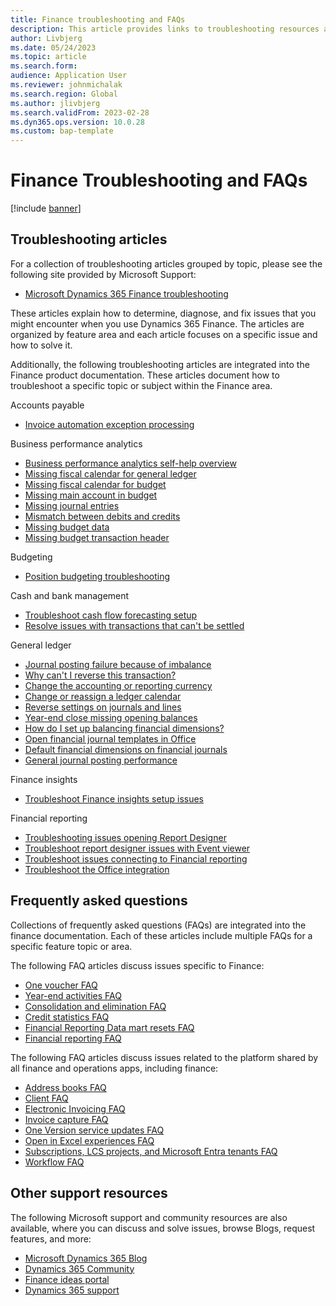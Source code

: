 ```yaml
---
title: Finance troubleshooting and FAQs
description: This article provides links to troubleshooting resources and frequently asked question articles for Dynamics 365 Finance
author: Livbjerg
ms.date: 05/24/2023
ms.topic: article
ms.search.form:
audience: Application User
ms.reviewer: johnmichalak
ms.search.region: Global
ms.author: jlivbjerg
ms.search.validFrom: 2023-02-28
ms.dyn365.ops.version: 10.0.28
ms.custom: bap-template
---
```


# Finance Troubleshooting and FAQs

[!include [banner](../includes/banner.md)]

## Troubleshooting articles

For a collection of troubleshooting articles grouped by topic, please see the following site provided by Microsoft Support:

- [Microsoft Dynamics 365 Finance troubleshooting](/troubleshoot/dynamics-365/finance/welcome-finance)

These articles explain how to determine, diagnose, and fix issues that you might encounter when you use Dynamics 365 Finance. The articles are organized by feature area and each article focuses on a specific issue and how to solve it.

Additionally, the following troubleshooting articles are integrated into the Finance product documentation. These articles document how to troubleshoot a specific topic or subject within the Finance area.

Accounts payable

- [Invoice automation exception processing](accounts-payable/vendor-invoice-automation.md#exception-processing)

Business performance analytics
 - [Business performance analytics self-help overview](business-performance-analytics/BPA-help-overview.md)
 - [Missing fiscal calendar for general ledger](business-performance-analytics/BPA-self-help-1.md)
 - [Missing fiscal calendar for budget](business-performance-analytics/BPA-self-help-2.md)
 - [Missing main account in budget](business-performance-analytics/BPA-self-help-3.md)
 - [Missing journal entries](business-performance-analytics/BPA-self-help-4.md)
 - [Mismatch between debits and credits](business-performance-analytics/BPA-self-help-5.md)
 - [Missing budget data](business-performance-analytics/BPA-self-help-6.md)
 - [Missing budget transaction header](business-performance-analytics/BPA-self-help-7.md)


Budgeting

- [Position budgeting troubleshooting](budgeting/position-budgeting-set-up-issues.md)

Cash and bank management

- [Troubleshoot cash flow forecasting setup](cash-bank-management/cash-flow-forecasting-tsg.md)
- [Resolve issues with transactions that can't be settled](cash-bank-management/settlement-overview.md#resolve-issues-with-transactions-that-cant-be-settled)

General ledger

- [Journal posting failure because of imbalance](general-ledger/posting-fail-imbalance.md)
- [Why can't I reverse this transaction?](general-ledger/cant-reverse-transctns.md)
- [Change the accounting or reporting currency](general-ledger/add-change-acctg-rprtg-crrncy.md)
- [Change or reassign a ledger calendar](general-ledger/change-mdfy-clndr-to-ledger.md)
- [Reverse settings on journals and lines](general-ledger/rvrs-settgs-on-jrnls-lines.md)
- [Year-end close missing opening balances](general-ledger/yec-mssng-open-blnces.md)
- [How do I set up balancing financial dimensions?](general-ledger/set-up-balance-dimensions.md)
- [Open financial journal templates in Office](general-ledger/open-fincl-jrnls-in-office.md)
- [Default financial dimensions on financial journals](general-ledger/dimension-default-values.md)
- [General journal posting performance](general-ledger/posting-performance.md)

Finance insights

- [Troubleshoot Finance insights setup issues](finance-insights/finance-insights-troubleshooting-faq.md)

Financial reporting

- [Troubleshooting issues opening Report Designer](general-ledger/financial-reporting-getting-started.md#troubleshooting-issues-opening-report-designer)
- [Troubleshoot report designer issues with Event viewer](general-ledger/financial-reporting-getting-started.md#troubleshoot-report-designer-issues-with-event-viewer)
- [Troubleshoot issues connecting to Financial reporting](general-ledger/financial-reporting-getting-started.md#troubleshoot-issues-connecting-to-financial-reporting)
- [Troubleshoot the Office integration](../fin-ops-core/dev-itpro/office-integration/office-integration-troubleshooting.md?context=/dynamics365/context/finance)

## Frequently asked questions

Collections of frequently asked questions (FAQs) are integrated into the finance documentation. Each of these articles include multiple FAQs for a specific feature topic or area.

The following FAQ articles discuss issues specific to Finance:

- [One voucher FAQ](general-ledger/one-voucher-faq.md)
- [Year-end activities FAQ](general-ledger/faq-year-end-activities.md)
- [Consolidation and elimination FAQ](budgeting/consolidation-elimination-overview.md)
- [Credit statistics FAQ](accounts-receivable/credit-statistics-faq.md)
- [Financial Reporting Data mart resets FAQ](../fin-ops-core/dev-itpro/analytics/when-to-reset-data-mart.md?context=/dynamics365/context/finance)
- [Financial reporting FAQ](general-ledger/financial-reporting-faq.md)

The following FAQ articles discuss issues related to the platform shared by all finance and operations apps, including finance:

- [Address books FAQ](../fin-ops-core/fin-ops/organization-administration/qa-address-books.md?toc=/dynamics365/supply-chain/toc.json)
- [Client FAQ](../fin-ops-core/fin-ops/get-started/client-faq.md?toc=/dynamics365/supply-chain/toc.json)
- [Electronic Invoicing FAQ](../finance/localizations/e-invoicing-faq.md?toc=/dynamics365/supply-chain/toc.json)
- [Invoice capture FAQ](../fin-ops-core/fin-ops/imp-lifecycle/go-live-faq.md?toc=/dynamics365/supply-chain/toc.json)
- [One Version service updates FAQ](../fin-ops-core/fin-ops/get-started/one-version.md?toc=/dynamics365/supply-chain/toc.json)
- [Open in Excel experiences FAQ](../fin-ops-core/dev-itpro/office-integration/office-integration-edit-excel.md?toc=/dynamics365/supply-chain/toc.json)
- [Subscriptions, LCS projects, and Microsoft Entra tenants FAQ](../fin-ops-core/fin-ops/get-started/subscription-overview.md?toc=/dynamics365/supply-chain/toc.json)
- [Workflow FAQ](../fin-ops-core/fin-ops/organization-administration/workflow-FAQ.md?toc=/dynamics365/supply-chain/toc.json)

## Other support resources

The following Microsoft support and community resources are also available, where you can discuss and solve issues, browse Blogs, request features, and more:

- [Microsoft Dynamics 365 Blog](https://cloudblogs.microsoft.com/dynamics365/?source=dynamicsaxscm)
- [Dynamics 365 Community](https://community.dynamics.com/)
- [Finance ideas portal](https://experience.dynamics.com/ideas/categories/?forum=16691718-61e2-e611-8101-5065f38b21f1&forumName=Dynamics%20365%20Finance)
- [Dynamics 365 support](https://dynamics-int.microsoft.com/support/)